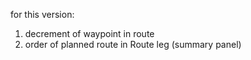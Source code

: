 for this version:

1. decrement of waypoint in route
2. order of planned route in Route leg (summary panel)
